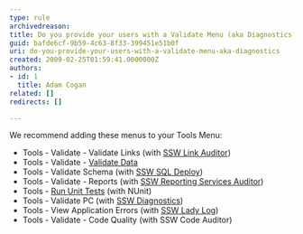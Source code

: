 ```yaml
---
type: rule
archivedreason: 
title: Do you provide your users with a Validate Menu (aka Diagnostics)?
guid: bafde6cf-9b59-4c63-8f33-399451e51b0f
uri: do-you-provide-your-users-with-a-validate-menu-aka-diagnostics
created: 2009-02-25T01:59:41.0000000Z
authors:
- id: 1
  title: Adam Cogan
related: []
redirects: []

---
```


We recommend adding these menus to your Tools Menu:

* Tools - Validate - Validate Links (with [SSW Link Auditor](http&#58;//www.ssw.com.au/ssw/LinkAuditor))
* Tools - Validate - [Validate Data](http&#58;//www.ssw.com.au/ssw/Standards/Rules/RulestoBetterInterfaces-Windows-Applications.aspx#ValidateData)
* Tools - Validate Schema (with [SSW SQL Deploy](http&#58;//www.ssw.com.au/ssw/SQLDeploy/Default.aspx))
* Tools - Validate - Reports (with [SSW Reporting Services Auditor](http&#58;//www.ssw.com.au/ssw/SQLReportingServicesAuditor/Default.aspx))
* Tools - [Run Unit Tests](http&#58;//www.ssw.com.au/ssw/Standards/Rules/rulestobetterwindowsforms.aspx#UnitTests) (with NUnit)
* Tools - Validate PC (with [SSW Diagnostics](http&#58;//www.ssw.com.au/ssw/Diagnostics/Default.aspx))
* Tools - View Application Errors (with [SSW Lady Log](http&#58;//www.ssw.com.au/ssw/NetToolKit/04ExceptionReporter.aspx))
* Tools - Validate - Code Quality (with SSW Code Auditor)


<!--endintro-->
